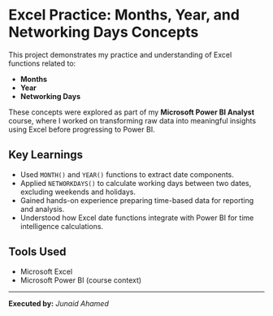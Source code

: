 # Excel Practice: Months, Year, and Networking Days Concepts

This project demonstrates my practice and understanding of Excel functions related to:

- **Months**
- **Year**
- **Networking Days**

These concepts were explored as part of my **Microsoft Power BI Analyst** course, where I worked on transforming raw data into meaningful insights using Excel before progressing to Power BI.

## Key Learnings

- Used `MONTH()` and `YEAR()` functions to extract date components.
- Applied `NETWORKDAYS()` to calculate working days between two dates, excluding weekends and holidays.
- Gained hands-on experience preparing time-based data for reporting and analysis.
- Understood how Excel date functions integrate with Power BI for time intelligence calculations.

## Tools Used

- Microsoft Excel
- Microsoft Power BI (course context)

---

**Executed by:** *Junaid Ahamed*
